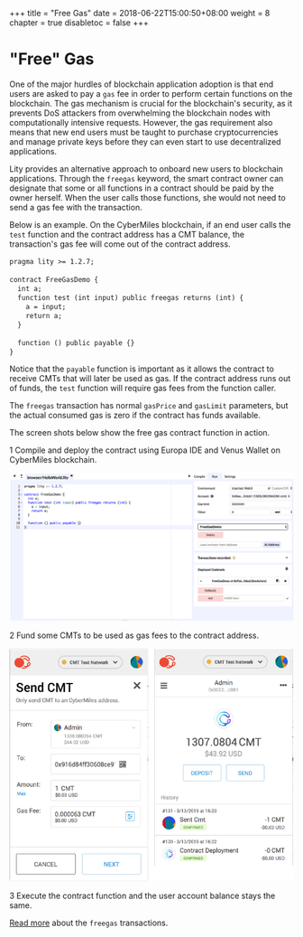 +++
title = "Free Gas"
date = 2018-06-22T15:00:50+08:00
weight = 8
chapter = true
disabletoc = false
+++

# "Free" Gas

One of the major hurdles of blockchain application adoption is that end users are asked to pay a `gas` fee in order to perform certain functions on the blockchain. The gas mechanism is crucial for the blockchain's security, as it prevents DoS attackers from overwhelming the blockchain nodes with computationally intensive requests. However, the gas requirement also means that new end users must be taught to purchase cryptocurrencies and manage private keys before they can even start to use decentralized applications.

Lity provides an alternative approach to onboard new users to blockchain applications. Through the `freegas` keyword, the smart contract owner can designate that some or all functions in a contract should be paid by the owner herself. When the user calls those functions, she would not need to send a gas fee with the transaction.

Below is an example. On the CyberMiles blockchain, if an end user calls the `test` function and the contract address has a CMT balance, the transaction's gas fee will come out of the contract address.

```
pragma lity >= 1.2.7;

contract FreeGasDemo {
  int a;
  function test (int input) public freegas returns (int) {
    a = input;
    return a;
  }

  function () public payable {}
}
```

Notice that the `payable` function is important as it allows the contract to receive CMTs that will later be used as gas. If the contract address runs out of funds, the `test` function will require gas fees from the function caller.

The `freegas` transaction has normal `gasPrice` and `gasLimit` parameters, but the actual consumed gas is zero if the contract has funds available.

The screen shots below show the free gas contract function in action.

1 Compile and deploy the contract using Europa IDE and Venus Wallet on CyberMiles blockchain.

![Compile](compile.png)

2 Fund some CMTs to be used as gas fees to the contract address.

![Fund](fund.png)

3 Execute the contract function and the user account balance stays the same.

[Read more](https://lity.readthedocs.io/en/latest/freegas.html) about the `freegas` transactions.

